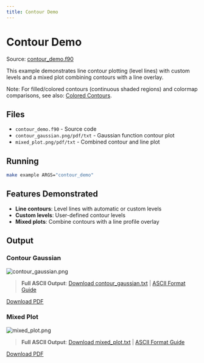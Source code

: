 ```yaml
---
title: Contour Demo
---
```


# Contour Demo

Source: [contour_demo.f90](../../sourcefile/contour_demo.f90.html)

This example demonstrates line contour plotting (level lines) with custom levels and a mixed plot combining contours with a line overlay.

Note: For filled/colored contours (continuous shaded regions) and colormap comparisons, see also: [Colored Contours](./colored_contours.html).

## Files

- `contour_demo.f90` - Source code
- `contour_gaussian.png/pdf/txt` - Gaussian function contour plot
- `mixed_plot.png/pdf/txt` - Combined contour and line plot

## Running

```bash
make example ARGS="contour_demo"
```

## Features Demonstrated

- **Line contours**: Level lines with automatic or custom levels
- **Custom levels**: User-defined contour levels
- **Mixed plots**: Combine contours with a line profile overlay

## Output

### Contour Gaussian

![contour_gaussian.png](../../media/examples/contour_demo/contour_gaussian.png)

<!-- ASCII preview removed to keep pages concise; full ASCII linked below. -->

> **Full ASCII Output**: [Download contour_gaussian.txt](../../media/examples/contour_demo/contour_gaussian.txt) | [ASCII Format Guide](../ascii_output_format.md)

[Download PDF](../../media/examples/contour_demo/contour_gaussian.pdf)

### Mixed Plot

![mixed_plot.png](../../media/examples/contour_demo/mixed_plot.png)

<!-- ASCII preview removed to keep pages concise; full ASCII linked below. -->

> **Full ASCII Output**: [Download mixed_plot.txt](../../media/examples/contour_demo/mixed_plot.txt) | [ASCII Format Guide](../ascii_output_format.md)

[Download PDF](../../media/examples/contour_demo/mixed_plot.pdf)
